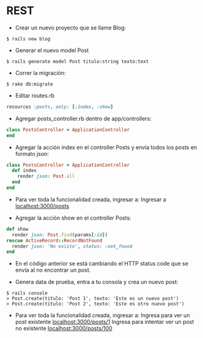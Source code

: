 # REST

* Crear un nuevo proyecto que se llame Blog:

```console
$ rails new blog
```

* Generar el nuevo model Post

```console
$ rails generate model Post titulo:string texto:text
```

* Correr la migración:
```console
$ rake db:migrate
```

* Editar routes.rb
```ruby
resources :posts, only: [:index, :show]
```

* Agregar posts_controller.rb dentro de app/controllers:
```ruby
class PostsController < ApplicationController
end
```

* Agregar la acción index en el controller Posts y envía todos los posts en formato json:
```ruby
class PostsController < ApplicationController
  def index
    render json: Post.all
  end
end
```

* Para ver toda la funcionalidad creada, ingresar a:
Ingresar a [localhost:3000/posts](http://localhost:3000/posts)

* Agregar la acción show en el controller Posts:
```ruby
def show
  render json: Post.find(params[:id])
rescue ActiveRecord::RecordNotFound
  render json: 'No existe', status: :not_found
end
```
* En el código anterior se está cambiando el HTTP status code que se envía al no encontrar un post.

* Genera data de prueba, entra a tu consola y crea un nuevo post:
```console
$ rails console
> Post.create(titulo: 'Post 1', texto: 'Este es un nuevo post')
> Post.create(titulo: 'Post 2', texto: 'Este es otro nuevo post')
```

* Para ver toda la funcionalidad creada, ingresar a:
Ingresa para ver un post existente [localhost:3000/posts/1](http://localhost:3000/posts/1)
Ingresa para intentar ver un post no existente [localhost:3000/posts/100](http://localhost:3000/posts/100)
